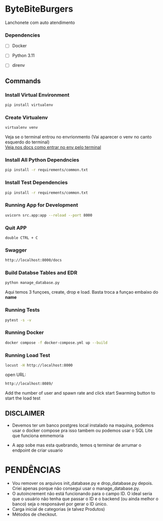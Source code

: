 
# ByteBiteBurgers

Lanchonete com auto atendimento

### Dependencies
- [ ] Docker
- [ ] Python 3.11
- [ ] direnv


## Commands

### Install Virtual Environment
```bash
pip install virtualenv
```

### Create Virtualenv
```bash
virtualenv venv
```

Veja se o terminal entrou no envrionmento (Vai aparecer o venv no canto esquerdo do terminal) \
[Veja nos docs como entrar no env pelo terminal](https://docs.python.org/pt-br/dev/library/venv.html)

### Install All Python Dependncies
```bash
pip install -r requirements/common.txt
```

### Install Test Dependencies
```bash
pip install -r requirements/common.txt
```

### Running App for Development
```bash
uvicorn src.app:app --reload --port 8000
```

### Quit APP
```
double CTRL + C
```

### Swagger
```bash
http://localhost:8000/docs
```

### Build Databse Tables and EDR
```bash
python manage_database.py
```
Aqui temos 3 funçoes, create, drop e load. Basta troca a funçao embaixo do __name__

### Running Tests
```bash
pytest -s -v
```


### Running Docker
```bash
docker compose -f docker-compose.yml up --build
```

### Running Load Test
```bash
locust -H http://localhost:8000
```

open URL:
```bash
http://localhost:8089/
```
Add the number of user and spawn rate and click start Swarming button to start the load test

## DISCLAIMER

- Devemos ter um banco postgres local instalado na maquina, podemos usar o docker compose pra isso tambem ou podemos usar o SQL Lite que funciona emmemoria

- A app sobe mas esta quebrando, temos q terminar de arrumar o endpoint de criar usuario


# PENDÊNCIAS

- Vou remover os arquivos init_database.py e drop_database.py depois. Criei apenas porque não consegui usar o manage_database.py.
- O autoincrement não está funcionando para o campo ID. O ideal seria que o usuário não tenha que passar o ID e o backend (ou ainda melhor o banco) seja o responsável por gerar o ID único.
- Carga inicial de categorias (e talvez Produtos)
- Métodos de checkout.


